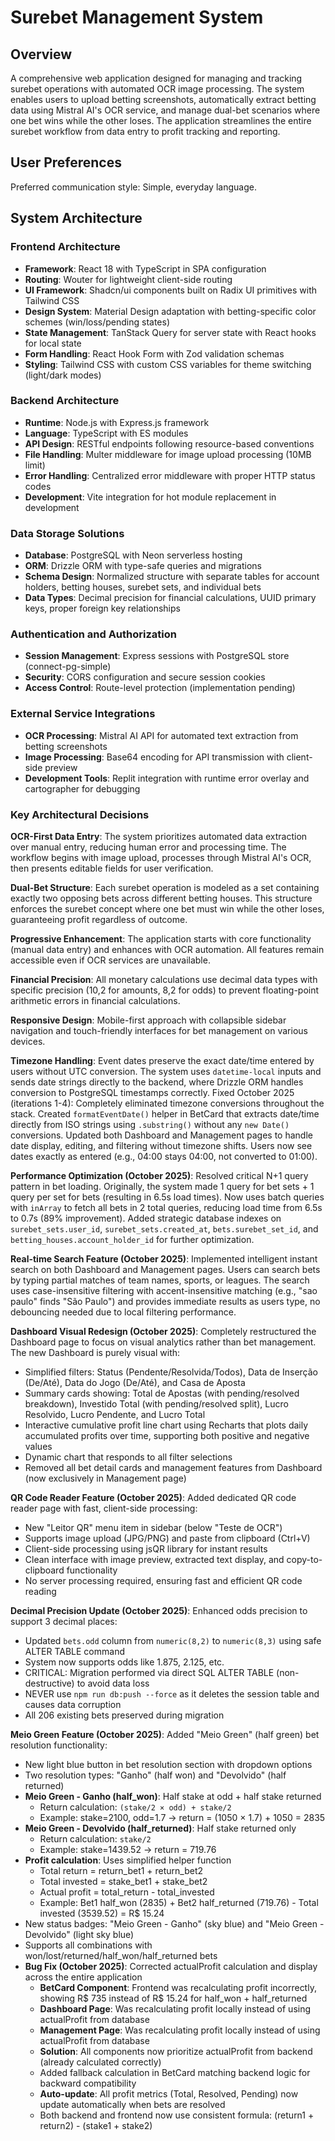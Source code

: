 # Surebet Management System

## Overview

A comprehensive web application designed for managing and tracking surebet operations with automated OCR image processing. The system enables users to upload betting screenshots, automatically extract betting data using Mistral AI's OCR service, and manage dual-bet scenarios where one bet wins while the other loses. The application streamlines the entire surebet workflow from data entry to profit tracking and reporting.

## User Preferences

Preferred communication style: Simple, everyday language.

## System Architecture

### Frontend Architecture
- **Framework**: React 18 with TypeScript in SPA configuration
- **Routing**: Wouter for lightweight client-side routing
- **UI Framework**: Shadcn/ui components built on Radix UI primitives with Tailwind CSS
- **Design System**: Material Design adaptation with betting-specific color schemes (win/loss/pending states)
- **State Management**: TanStack Query for server state with React hooks for local state
- **Form Handling**: React Hook Form with Zod validation schemas
- **Styling**: Tailwind CSS with custom CSS variables for theme switching (light/dark modes)

### Backend Architecture
- **Runtime**: Node.js with Express.js framework
- **Language**: TypeScript with ES modules
- **API Design**: RESTful endpoints following resource-based conventions
- **File Handling**: Multer middleware for image upload processing (10MB limit)
- **Error Handling**: Centralized error middleware with proper HTTP status codes
- **Development**: Vite integration for hot module replacement in development

### Data Storage Solutions
- **Database**: PostgreSQL with Neon serverless hosting
- **ORM**: Drizzle ORM with type-safe queries and migrations
- **Schema Design**: Normalized structure with separate tables for account holders, betting houses, surebet sets, and individual bets
- **Data Types**: Decimal precision for financial calculations, UUID primary keys, proper foreign key relationships

### Authentication and Authorization
- **Session Management**: Express sessions with PostgreSQL store (connect-pg-simple)
- **Security**: CORS configuration and secure session cookies
- **Access Control**: Route-level protection (implementation pending)

### External Service Integrations
- **OCR Processing**: Mistral AI API for automated text extraction from betting screenshots
- **Image Processing**: Base64 encoding for API transmission with client-side preview
- **Development Tools**: Replit integration with runtime error overlay and cartographer for debugging

### Key Architectural Decisions

**OCR-First Data Entry**: The system prioritizes automated data extraction over manual entry, reducing human error and processing time. The workflow begins with image upload, processes through Mistral AI's OCR, then presents editable fields for user verification.

**Dual-Bet Structure**: Each surebet operation is modeled as a set containing exactly two opposing bets across different betting houses. This structure enforces the surebet concept where one bet must win while the other loses, guaranteeing profit regardless of outcome.

**Progressive Enhancement**: The application starts with core functionality (manual data entry) and enhances with OCR automation. All features remain accessible even if OCR services are unavailable.

**Financial Precision**: All monetary calculations use decimal data types with specific precision (10,2 for amounts, 8,2 for odds) to prevent floating-point arithmetic errors in financial calculations.

**Responsive Design**: Mobile-first approach with collapsible sidebar navigation and touch-friendly interfaces for bet management on various devices.

**Timezone Handling**: Event dates preserve the exact date/time entered by users without UTC conversion. The system uses `datetime-local` inputs and sends date strings directly to the backend, where Drizzle ORM handles conversion to PostgreSQL timestamps correctly. Fixed October 2025 (iterations 1-4): Completely eliminated timezone conversions throughout the stack. Created `formatEventDate()` helper in BetCard that extracts date/time directly from ISO strings using `.substring()` without any `new Date()` conversions. Updated both Dashboard and Management pages to handle date display, editing, and filtering without timezone shifts. Users now see dates exactly as entered (e.g., 04:00 stays 04:00, not converted to 01:00).

**Performance Optimization (October 2025)**: Resolved critical N+1 query pattern in bet loading. Originally, the system made 1 query for bet sets + 1 query per set for bets (resulting in 6.5s load times). Now uses batch queries with `inArray` to fetch all bets in 2 total queries, reducing load time from 6.5s to 0.7s (89% improvement). Added strategic database indexes on `surebet_sets.user_id`, `surebet_sets.created_at`, `bets.surebet_set_id`, and `betting_houses.account_holder_id` for further optimization.

**Real-time Search Feature (October 2025)**: Implemented intelligent instant search on both Dashboard and Management pages. Users can search bets by typing partial matches of team names, sports, or leagues. The search uses case-insensitive filtering with accent-insensitive matching (e.g., "sao paulo" finds "São Paulo") and provides immediate results as users type, no debouncing needed due to local filtering performance.

**Dashboard Visual Redesign (October 2025)**: Completely restructured the Dashboard page to focus on visual analytics rather than bet management. The new Dashboard is purely visual with:
- Simplified filters: Status (Pendente/Resolvida/Todos), Data de Inserção (De/Até), Data do Jogo (De/Até), and Casa de Aposta
- Summary cards showing: Total de Apostas (with pending/resolved breakdown), Investido Total (with pending/resolved split), Lucro Resolvido, Lucro Pendente, and Lucro Total
- Interactive cumulative profit line chart using Recharts that plots daily accumulated profits over time, supporting both positive and negative values
- Dynamic chart that responds to all filter selections
- Removed all bet detail cards and management features from Dashboard (now exclusively in Management page)

**QR Code Reader Feature (October 2025)**: Added dedicated QR code reader page with fast, client-side processing:
- New "Leitor QR" menu item in sidebar (below "Teste de OCR")
- Supports image upload (JPG/PNG) and paste from clipboard (Ctrl+V)
- Client-side processing using jsQR library for instant results
- Clean interface with image preview, extracted text display, and copy-to-clipboard functionality
- No server processing required, ensuring fast and efficient QR code reading

**Decimal Precision Update (October 2025)**: Enhanced odds precision to support 3 decimal places:
- Updated `bets.odd` column from `numeric(8,2)` to `numeric(8,3)` using safe ALTER TABLE command
- System now supports odds like 1.875, 2.125, etc.
- CRITICAL: Migration performed via direct SQL ALTER TABLE (non-destructive) to avoid data loss
- NEVER use `npm run db:push --force` as it deletes the session table and causes data corruption
- All 206 existing bets preserved during migration

**Meio Green Feature (October 2025)**: Added "Meio Green" (half green) bet resolution functionality:
- New light blue button in bet resolution section with dropdown options
- Two resolution types: "Ganho" (half won) and "Devolvido" (half returned)
- **Meio Green - Ganho (half_won)**: Half stake at odd + half stake returned
  - Return calculation: `(stake/2 × odd) + stake/2`
  - Example: stake=2100, odd=1.7 → return = (1050 × 1.7) + 1050 = 2835
- **Meio Green - Devolvido (half_returned)**: Half stake returned only
  - Return calculation: `stake/2`
  - Example: stake=1439.52 → return = 719.76
- **Profit calculation**: Uses simplified helper function
  - Total return = return_bet1 + return_bet2
  - Total invested = stake_bet1 + stake_bet2
  - Actual profit = total_return - total_invested
  - Example: Bet1 half_won (2835) + Bet2 half_returned (719.76) - Total invested (3539.52) = R$ 15.24
- New status badges: "Meio Green - Ganho" (sky blue) and "Meio Green - Devolvido" (light sky blue)
- Supports all combinations with won/lost/returned/half_won/half_returned bets
- **Bug Fix (October 2025)**: Corrected actualProfit calculation and display across the entire application
  - **BetCard Component**: Frontend was recalculating profit incorrectly, showing R$ 735 instead of R$ 15.24 for half_won + half_returned
  - **Dashboard Page**: Was recalculating profit locally instead of using actualProfit from database
  - **Management Page**: Was recalculating profit locally instead of using actualProfit from database
  - **Solution**: All components now prioritize actualProfit from backend (already calculated correctly)
  - Added fallback calculation in BetCard matching backend logic for backward compatibility
  - **Auto-update**: All profit metrics (Total, Resolved, Pending) now update automatically when bets are resolved
  - Both backend and frontend now use consistent formula: (return1 + return2) - (stake1 + stake2)